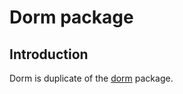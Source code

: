 # Dorm package

## Introduction

Dorm is duplicate of the [dorm](https://github.com/dorm/dorm) package.